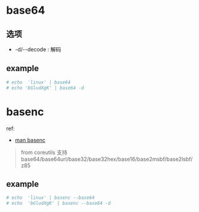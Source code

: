 # base64

## 选项
- -d/--decode : 解码

## example
```bash
# echo  'linux' | base64
# echo 'bGludXgK' | base64 -d
```

# basenc
ref:
- [man basenc](https://man.archlinux.org/man/community/man-pages-zh_cn/basenc.1.zh_CN)

> from coreutils
支持base64/base64url/base32/base32hex/base16/base2msbf/base2lsbf/z85

## example
```bash
# echo  'linux' | basenc --base64
# echo  'bGludXgK' | basenc --base64 -d
```
